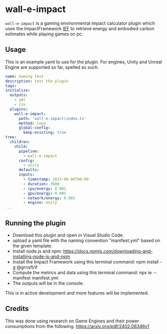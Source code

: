 # wall-e-impact

`wall-e-impact` is a gaming environmental impact calculator plugin which uses the ImpactFramework [IEF](https://github.com/Green-Software-Foundation/ief) to retrieve energy and embodied carbon estimates while playing games on pc.

## Usage

This is an example yaml to use for the plugin.
For engines, Unity and Unreal Engine are supported so far, spelled as such.

```yaml
name: Gaming Test
description: test the plugin
tags: 
initialize:
  outputs:
    - yml
    - csv
  plugins:
    wall-e-impact:
      path: 'wall-e-impact\index.ts'
      method: Copy
      global-config:
        keep-existing: true
tree:
  children:
    child:
      pipeline:
        - wall-e-impact
      config:
        - unity
      defaults:
      inputs:
        - timestamp: 2023-08-06T00:00
        - duration: 3600
        - cpu/energy: 0.001
        - gpu/energy: 0.005
        - network/energy: 0.001
        - engine: Unity
...
```
## Running the plugin
- Download this plugin and open in Visual Studio Code.
- upload a yaml file with the naming convention "manifest.yml" based on the given template.
- Install node.js and npm: https://docs.npmjs.com/downloading-and-installing-node-js-and-npm
- Install the Impact Framework using this terminal command: npm install -g @grnsft/if
- Compute the metrics and data using this terminal command: npx ie --manifest manifest.yml
- The outputs will be in the console.

This is in active development and more features will be implemented.

## Credits
This was done using research on Game Engines and their power consumptions from the following.
https://arxiv.org/pdf/2402.06346v1
